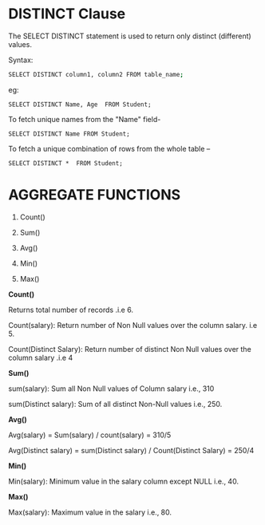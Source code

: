 # DISTINCT Clause

The SELECT DISTINCT statement is used to return only distinct (different) values.

Syntax:
``` sh
SELECT DISTINCT column1, column2 FROM table_name;
``` 

eg:  

 ` SELECT DISTINCT Name, Age 
FROM Student;  `

To fetch unique names from the "Name" field-

 ` SELECT DISTINCT Name
FROM Student;  `

To fetch a unique combination of rows from the whole table –
 
 ` SELECT DISTINCT * 
FROM Student;  `


# AGGREGATE   FUNCTIONS

1) Count()

2) Sum()
 
3) Avg()

4) Min()

5) Max()

**Count()**
 
Returns total number of records .i.e 6.
 
Count(salary): Return number of Non Null values over the column salary. i.e 5.

Count(Distinct Salary):  Return number of distinct Non Null values over the column salary .i.e 4
 
**Sum()**
 
sum(salary):  Sum all Non Null values of Column salary i.e., 310

sum(Distinct salary): Sum of all distinct Non-Null values i.e., 250.
 
**Avg()**
 
Avg(salary) = Sum(salary) / count(salary) = 310/5

Avg(Distinct salary) = sum(Distinct salary) / Count(Distinct Salary) = 250/4
 
**Min()**
 
Min(salary): Minimum value in the salary column except NULL i.e., 40.

**Max()**

Max(salary): Maximum value in the salary i.e., 80.


